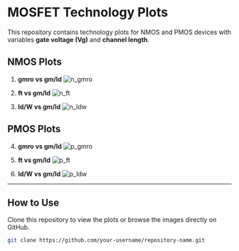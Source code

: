 # MOSFET Technology Plots

This repository contains technology plots for NMOS and PMOS devices with variables **gate voltage (Vg)** and **channel length**.

## NMOS Plots
1. **gmro vs gm/Id**
  ![n_gmro](https://github.com/user-attachments/assets/fba8697a-06ff-4977-b8f0-5b9cec96bd20)

2. **ft vs gm/Id**
 ![n_ft](https://github.com/user-attachments/assets/10742dd0-c38f-4c1a-b67f-14a539547422)

3. **Id/W vs gm/Id**
  ![n_Idw](https://github.com/user-attachments/assets/be0440e2-14ca-4041-b885-1a69ab856742)

## PMOS Plots
4. **gmro vs gm/Id**
   ![p_gmro](https://github.com/user-attachments/assets/a61ae27f-0c4c-407a-9936-ee1c8878a901)

5. **ft vs gm/Id**
 ![p_ft](https://github.com/user-attachments/assets/f38665db-be96-4261-8c5f-95df3fe9011c)

6. **Id/W vs gm/Id**
  ![p_Idw](https://github.com/user-attachments/assets/5358f1cd-3e3a-4b81-b0f6-e717a38f5c92)
---

## How to Use
Clone this repository to view the plots or browse the images directly on GitHub.

```bash
git clone https://github.com/your-username/repository-name.git
